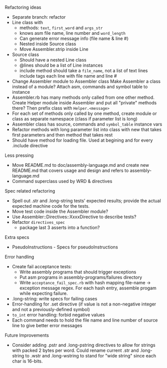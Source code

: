 Refactoring ideas

- Separate branch: refactor
- Line class with
    - methods:  `text`, `first_word` and `args_str`
    - knows asm file name, line number and `word_length`
    - Can generate error message info (file name & line #)
    - Nested inside Source class
    - Move Assembler.strip inside Line
- Source class
    - Should have a nested Line class
    - @lines should be a list of Line instances
    - include method should take a `file_name`, not a list of text lines
      include tags each line with file name and line #
- Change Assembler module to Assembler class
  Make Assembler a class instead of a module?
  Attach asm, commands and symbol table to instance
- Assembler.rb has many methods only called from one other method.
  Create Helper module inside Assembler and put all "private" methods
  there?  Then prefix class with `Helper.<message>`
- For each set of methods only called by one method, create module
  or class as separate namespace (class if parameter list is long)
- Assembler class has source, commands and `symbol_table` instance vars
- Refactor methods with long parameter list into class with
  new that takes first parameters and then method that takes rest
- Should have method for loading file.  Used at begining and for every
  .include directive

Less pressing

- Move README.md to doc/assembly-language.md and create new README.md
  that covers usage and design and refers to assembly-language.md
- Command superclass used by WRD & directives

Spec related refactoring

- Spell out .str and .long-string tests' expected results; provide
  the actual expected machine code for the tests.
- Move test code inside the Assembler module?
- Use Assembler::Directives::XxxxDirective to describe tests?
- Refactor `directives_spec`
    - package last 3 asserts into a function?

Extra specs

- PseudoInstructions - Specs for pseudoInstructions


Error handling

- Create fail acceptance tests:
    - Write assembly programs that should trigger exceptions
    - Put asm programs in assembly-programs/failures directory
    - Write `acceptance_fail_spec.rb` with hash mapping
      file-name -> exception message regex.
      For each hash entry, assemble progam while expecting failure.
- .long-string:  write specs for failing cases
- Error-handling for .set directive (if value is not a non-negative
  integer and not a previously-defined symbol)
- `to_int` error handling:  forbid negative values
- Each command needs to hold the file name and line number of source
  line to give better error messages


Future Improvements

- Consider adding .pstr and .long-pstring directives to allow for
  strings with packed 2 bytes per word.
  Could rename current .str and .long-string to .wstr and .long-wstring
  to stand for "wide string" since each char is 16-bits.
